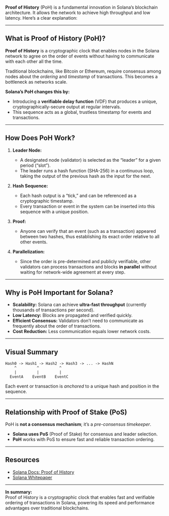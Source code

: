 **Proof of History** (PoH) is a fundamental innovation in Solana’s blockchain architecture. It allows the network to achieve high throughput and low latency. Here’s a clear explanation:

---

## What is Proof of History (PoH)?

**Proof of History** is a cryptographic clock that enables nodes in the Solana network to agree on the order of events without having to communicate with each other all the time.

Traditional blockchains, like Bitcoin or Ethereum, require consensus among nodes about the *ordering* and *timestamp* of transactions. This becomes a bottleneck as networks scale.

**Solana’s PoH changes this by:**
- Introducing a **verifiable delay function** (VDF) that produces a unique, cryptographically-secure output at regular intervals.
- This sequence acts as a global, trustless timestamp for events and transactions.

---

## How Does PoH Work?

1. **Leader Node:** 
   - A designated node (validator) is selected as the “leader” for a given period (“slot”).
   - The leader runs a hash function (SHA-256) in a continuous loop, taking the output of the previous hash as the input for the next.

2. **Hash Sequence:** 
   - Each hash output is a “tick,” and can be referenced as a cryptographic timestamp.
   - Every transaction or event in the system can be inserted into this sequence with a unique position.

3. **Proof:**
   - Anyone can verify that an event (such as a transaction) appeared between two hashes, thus establishing its exact order relative to all other events.

4. **Parallelization:** 
   - Since the order is pre-determined and publicly verifiable, other validators can process transactions and blocks **in parallel** without waiting for network-wide agreement at every step.

---

## Why is PoH Important for Solana?

- **Scalability:** Solana can achieve **ultra-fast throughput** (currently thousands of transactions per second).
- **Low Latency:** Blocks are propagated and verified quickly.
- **Efficient Consensus:** Validators don’t need to communicate as frequently about the order of transactions.
- **Cost Reduction:** Less communication equals lower network costs.

---

## Visual Summary

```
Hash0 -> Hash1 -> Hash2 -> Hash3 -> ... -> HashN
    ^         ^         ^
    |         |         |
  EventA    EventB    EventC
```
Each event or transaction is *anchored* to a unique hash and position in the sequence.

---

## Relationship with Proof of Stake (PoS)

PoH is **not a consensus mechanism**; it’s a *pre-consensus timekeeper*.
- **Solana uses PoS** (Proof of Stake) for consensus and leader selection.
- **PoH** works with PoS to ensure fast and reliable transaction ordering.

---

## Resources

- [Solana Docs: Proof of History](https://docs.solana.com/technology/proof-of-history)
- [Solana Whitepaper](https://solana.com/solana-whitepaper.pdf)

---

**In summary:**  
Proof of History is a cryptographic clock that enables fast and verifiable ordering of transactions in Solana, powering its speed and performance advantages over traditional blockchains.